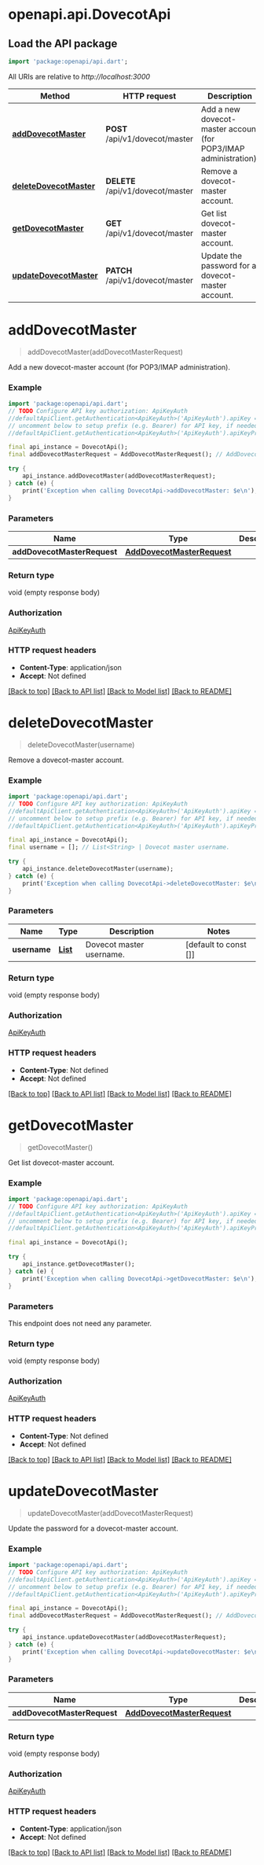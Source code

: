 # openapi.api.DovecotApi

## Load the API package
```dart
import 'package:openapi/api.dart';
```

All URIs are relative to *http://localhost:3000*

Method | HTTP request | Description
------------- | ------------- | -------------
[**addDovecotMaster**](DovecotApi.md#adddovecotmaster) | **POST** /api/v1/dovecot/master | Add a new dovecot-master account (for POP3/IMAP administration).
[**deleteDovecotMaster**](DovecotApi.md#deletedovecotmaster) | **DELETE** /api/v1/dovecot/master | Remove a dovecot-master account.
[**getDovecotMaster**](DovecotApi.md#getdovecotmaster) | **GET** /api/v1/dovecot/master | Get list dovecot-master account.
[**updateDovecotMaster**](DovecotApi.md#updatedovecotmaster) | **PATCH** /api/v1/dovecot/master | Update the password for a dovecot-master account.


# **addDovecotMaster**
> addDovecotMaster(addDovecotMasterRequest)

Add a new dovecot-master account (for POP3/IMAP administration).

### Example
```dart
import 'package:openapi/api.dart';
// TODO Configure API key authorization: ApiKeyAuth
//defaultApiClient.getAuthentication<ApiKeyAuth>('ApiKeyAuth').apiKey = 'YOUR_API_KEY';
// uncomment below to setup prefix (e.g. Bearer) for API key, if needed
//defaultApiClient.getAuthentication<ApiKeyAuth>('ApiKeyAuth').apiKeyPrefix = 'Bearer';

final api_instance = DovecotApi();
final addDovecotMasterRequest = AddDovecotMasterRequest(); // AddDovecotMasterRequest | 

try {
    api_instance.addDovecotMaster(addDovecotMasterRequest);
} catch (e) {
    print('Exception when calling DovecotApi->addDovecotMaster: $e\n');
}
```

### Parameters

Name | Type | Description  | Notes
------------- | ------------- | ------------- | -------------
 **addDovecotMasterRequest** | [**AddDovecotMasterRequest**](AddDovecotMasterRequest.md)|  | 

### Return type

void (empty response body)

### Authorization

[ApiKeyAuth](../README.md#ApiKeyAuth)

### HTTP request headers

 - **Content-Type**: application/json
 - **Accept**: Not defined

[[Back to top]](#) [[Back to API list]](../README.md#documentation-for-api-endpoints) [[Back to Model list]](../README.md#documentation-for-models) [[Back to README]](../README.md)

# **deleteDovecotMaster**
> deleteDovecotMaster(username)

Remove a dovecot-master account.

### Example
```dart
import 'package:openapi/api.dart';
// TODO Configure API key authorization: ApiKeyAuth
//defaultApiClient.getAuthentication<ApiKeyAuth>('ApiKeyAuth').apiKey = 'YOUR_API_KEY';
// uncomment below to setup prefix (e.g. Bearer) for API key, if needed
//defaultApiClient.getAuthentication<ApiKeyAuth>('ApiKeyAuth').apiKeyPrefix = 'Bearer';

final api_instance = DovecotApi();
final username = []; // List<String> | Dovecot master username.

try {
    api_instance.deleteDovecotMaster(username);
} catch (e) {
    print('Exception when calling DovecotApi->deleteDovecotMaster: $e\n');
}
```

### Parameters

Name | Type | Description  | Notes
------------- | ------------- | ------------- | -------------
 **username** | [**List<String>**](String.md)| Dovecot master username. | [default to const []]

### Return type

void (empty response body)

### Authorization

[ApiKeyAuth](../README.md#ApiKeyAuth)

### HTTP request headers

 - **Content-Type**: Not defined
 - **Accept**: Not defined

[[Back to top]](#) [[Back to API list]](../README.md#documentation-for-api-endpoints) [[Back to Model list]](../README.md#documentation-for-models) [[Back to README]](../README.md)

# **getDovecotMaster**
> getDovecotMaster()

Get list dovecot-master account.

### Example
```dart
import 'package:openapi/api.dart';
// TODO Configure API key authorization: ApiKeyAuth
//defaultApiClient.getAuthentication<ApiKeyAuth>('ApiKeyAuth').apiKey = 'YOUR_API_KEY';
// uncomment below to setup prefix (e.g. Bearer) for API key, if needed
//defaultApiClient.getAuthentication<ApiKeyAuth>('ApiKeyAuth').apiKeyPrefix = 'Bearer';

final api_instance = DovecotApi();

try {
    api_instance.getDovecotMaster();
} catch (e) {
    print('Exception when calling DovecotApi->getDovecotMaster: $e\n');
}
```

### Parameters
This endpoint does not need any parameter.

### Return type

void (empty response body)

### Authorization

[ApiKeyAuth](../README.md#ApiKeyAuth)

### HTTP request headers

 - **Content-Type**: Not defined
 - **Accept**: Not defined

[[Back to top]](#) [[Back to API list]](../README.md#documentation-for-api-endpoints) [[Back to Model list]](../README.md#documentation-for-models) [[Back to README]](../README.md)

# **updateDovecotMaster**
> updateDovecotMaster(addDovecotMasterRequest)

Update the password for a dovecot-master account.

### Example
```dart
import 'package:openapi/api.dart';
// TODO Configure API key authorization: ApiKeyAuth
//defaultApiClient.getAuthentication<ApiKeyAuth>('ApiKeyAuth').apiKey = 'YOUR_API_KEY';
// uncomment below to setup prefix (e.g. Bearer) for API key, if needed
//defaultApiClient.getAuthentication<ApiKeyAuth>('ApiKeyAuth').apiKeyPrefix = 'Bearer';

final api_instance = DovecotApi();
final addDovecotMasterRequest = AddDovecotMasterRequest(); // AddDovecotMasterRequest | 

try {
    api_instance.updateDovecotMaster(addDovecotMasterRequest);
} catch (e) {
    print('Exception when calling DovecotApi->updateDovecotMaster: $e\n');
}
```

### Parameters

Name | Type | Description  | Notes
------------- | ------------- | ------------- | -------------
 **addDovecotMasterRequest** | [**AddDovecotMasterRequest**](AddDovecotMasterRequest.md)|  | 

### Return type

void (empty response body)

### Authorization

[ApiKeyAuth](../README.md#ApiKeyAuth)

### HTTP request headers

 - **Content-Type**: application/json
 - **Accept**: Not defined

[[Back to top]](#) [[Back to API list]](../README.md#documentation-for-api-endpoints) [[Back to Model list]](../README.md#documentation-for-models) [[Back to README]](../README.md)

